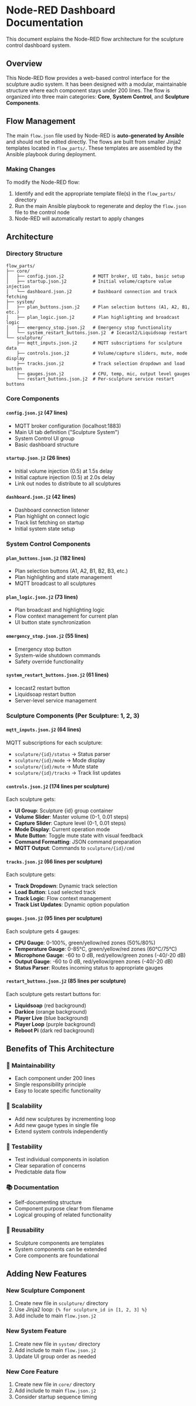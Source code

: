 # Node-RED Dashboard Documentation

This document explains the Node-RED flow architecture for the sculpture control dashboard system.

## Overview

This Node-RED flow provides a web-based control interface for the sculpture audio system. It has been designed with a modular, maintainable structure where each component stays under 200 lines. The flow is organized into three main categories: **Core**, **System Control**, and **Sculpture Components**.

## Flow Management

The main `flow.json` file used by Node-RED is **auto-generated by Ansible** and should not be edited directly. The flows are built from smaller Jinja2 templates located in `flow_parts/`. These templates are assembled by the Ansible playbook during deployment.

### Making Changes

To modify the Node-RED flow:

1. Identify and edit the appropriate template file(s) in the `flow_parts/` directory
2. Run the main Ansible playbook to regenerate and deploy the `flow.json` file to the control node
3. Node-RED will automatically restart to apply changes

## Architecture

### Directory Structure

```
flow_parts/
├── core/
│   ├── config.json.j2           # MQTT broker, UI tabs, basic setup
│   ├── startup.json.j2          # Initial volume/capture value injection
│   └── dashboard.json.j2        # Dashboard connection and track fetching
├── system/
│   ├── plan_buttons.json.j2     # Plan selection buttons (A1, A2, B1, etc.)
│   ├── plan_logic.json.j2       # Plan highlighting and broadcast logic
│   ├── emergency_stop.json.j2   # Emergency stop functionality
│   └── system_restart_buttons.json.j2  # Icecast2/Liquidsoap restart
└── sculpture/
    ├── mqtt_inputs.json.j2      # MQTT subscriptions for sculpture data
    ├── controls.json.j2         # Volume/capture sliders, mute, mode display
    ├── tracks.json.j2           # Track selection dropdown and load button
    ├── gauges.json.j2           # CPU, temp, mic, output level gauges
    └── restart_buttons.json.j2  # Per-sculpture service restart buttons
```

### Core Components

#### `config.json.j2` (47 lines)
- MQTT broker configuration (localhost:1883)
- Main UI tab definition ("Sculpture System")
- System Control UI group
- Basic dashboard structure

#### `startup.json.j2` (26 lines)
- Initial volume injection (0.5) at 1.5s delay
- Initial capture injection (0.5) at 2.0s delay
- Link out nodes to distribute to all sculptures

#### `dashboard.json.j2` (42 lines)
- Dashboard connection listener
- Plan highlight on connect logic
- Track list fetching on startup
- Initial system state setup

### System Control Components

#### `plan_buttons.json.j2` (182 lines)
- Plan selection buttons (A1, A2, B1, B2, B3, etc.)
- Plan highlighting and state management
- MQTT broadcast to all sculptures

#### `plan_logic.json.j2` (73 lines)
- Plan broadcast and highlighting logic
- Flow context management for current plan
- UI button state synchronization

#### `emergency_stop.json.j2` (55 lines)
- Emergency stop button
- System-wide shutdown commands
- Safety override functionality

#### `system_restart_buttons.json.j2` (61 lines)
- Icecast2 restart button
- Liquidsoap restart button
- Server-level service management

### Sculpture Components (Per Sculpture: 1, 2, 3)

#### `mqtt_inputs.json.j2` (64 lines)
MQTT subscriptions for each sculpture:
- `sculpture/{id}/status` → Status parser
- `sculpture/{id}/mode` → Mode display
- `sculpture/{id}/mute` → Mute state
- `sculpture/{id}/tracks` → Track list updates

#### `controls.json.j2` (174 lines per sculpture)
Each sculpture gets:
- **UI Group**: Sculpture {id} group container
- **Volume Slider**: Master volume (0-1, 0.01 steps)
- **Capture Slider**: Capture level (0-1, 0.01 steps)
- **Mode Display**: Current operation mode
- **Mute Button**: Toggle mute state with visual feedback
- **Command Formatting**: JSON command preparation
- **MQTT Output**: Commands to `sculpture/{id}/cmd`

#### `tracks.json.j2` (66 lines per sculpture)
Each sculpture gets:
- **Track Dropdown**: Dynamic track selection
- **Load Button**: Load selected track
- **Track Logic**: Flow context management
- **Track List Updates**: Dynamic option population

#### `gauges.json.j2` (95 lines per sculpture)
Each sculpture gets 4 gauges:
- **CPU Gauge**: 0-100%, green/yellow/red zones (50%/80%)
- **Temperature Gauge**: 0-85°C, green/yellow/red zones (60°C/75°C)
- **Microphone Gauge**: -60 to 0 dB, red/yellow/green zones (-40/-20 dB)
- **Output Gauge**: -60 to 0 dB, red/yellow/green zones (-40/-20 dB)
- **Status Parser**: Routes incoming status to appropriate gauges

#### `restart_buttons.json.j2` (85 lines per sculpture)
Each sculpture gets restart buttons for:
- **Liquidsoap** (red background)
- **Darkice** (orange background)
- **Player Live** (blue background)
- **Player Loop** (purple background)
- **Reboot Pi** (dark red background)

## Benefits of This Architecture

### 🔧 **Maintainability**
- Each component under 200 lines
- Single responsibility principle
- Easy to locate specific functionality

### 🚀 **Scalability** 
- Add new sculptures by incrementing loop
- Add new gauge types in single file
- Extend system controls independently

### 🧪 **Testability**
- Test individual components in isolation
- Clear separation of concerns
- Predictable data flow

### 📚 **Documentation**
- Self-documenting structure
- Component purpose clear from filename
- Logical grouping of related functionality

### 🔄 **Reusability**
- Sculpture components are templates
- System components can be extended
- Core components are foundational

## Adding New Features

### New Sculpture Component
1. Create new file in `sculpture/` directory
2. Use Jinja2 loop: `{% for sculpture_id in [1, 2, 3] %}`
3. Add include to main `flow.json.j2`

### New System Feature
1. Create new file in `system/` directory
2. Add include to main `flow.json.j2`
3. Update UI group order as needed

### New Core Feature  
1. Create new file in `core/` directory
2. Add include to main `flow.json.j2`
3. Consider startup sequence timing 